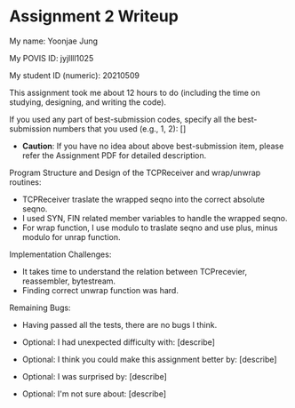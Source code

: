 Assignment 2 Writeup
=============

My name: Yoonjae Jung

My POVIS ID: jyjllll1025

My student ID (numeric): 20210509

This assignment took me about 12 hours to do (including the time on studying, designing, and writing the code).

If you used any part of best-submission codes, specify all the best-submission numbers that you used (e.g., 1, 2): []

- **Caution**: If you have no idea about above best-submission item, please refer the Assignment PDF for detailed description.

Program Structure and Design of the TCPReceiver and wrap/unwrap routines:
- TCPReceiver traslate the wrapped seqno into the correct absolute seqno. 
- I used SYN, FIN related member variables to handle the wrapped seqno.
- For wrap function, I use modulo to traslate seqno and use plus, minus modulo for unrap function.

Implementation Challenges:
- It takes time to understand the relation between TCPrecevier, reassembler, bytestream.
- Finding correct unwrap function was hard.

Remaining Bugs:
- Having passed all the tests, there are no bugs I think. 

- Optional: I had unexpected difficulty with: [describe]

- Optional: I think you could make this assignment better by: [describe]

- Optional: I was surprised by: [describe]

- Optional: I'm not sure about: [describe]
